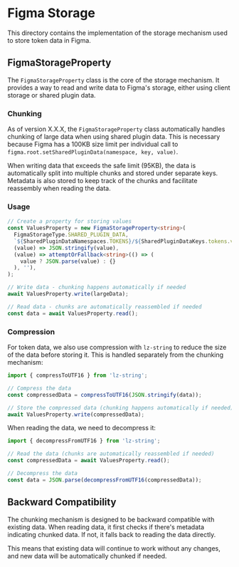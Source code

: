 # Figma Storage

This directory contains the implementation of the storage mechanism used to store token data in Figma.

## FigmaStorageProperty

The `FigmaStorageProperty` class is the core of the storage mechanism. It provides a way to read and write data to Figma's storage, either using client storage or shared plugin data.

### Chunking

As of version X.X.X, the `FigmaStorageProperty` class automatically handles chunking of large data when using shared plugin data. This is necessary because Figma has a 100KB size limit per individual call to `figma.root.setSharedPluginData(namespace, key, value)`.

When writing data that exceeds the safe limit (95KB), the data is automatically split into multiple chunks and stored under separate keys. Metadata is also stored to keep track of the chunks and facilitate reassembly when reading the data.

### Usage

```typescript
// Create a property for storing values
const ValuesProperty = new FigmaStorageProperty<string>(
  FigmaStorageType.SHARED_PLUGIN_DATA,
  `${SharedPluginDataNamespaces.TOKENS}/${SharedPluginDataKeys.tokens.values}`,
  (value) => JSON.stringify(value),
  (value) => attemptOrFallback<string>(() => (
    value ? JSON.parse(value) : {}
  ), ''),
);

// Write data - chunking happens automatically if needed
await ValuesProperty.write(largeData);

// Read data - chunks are automatically reassembled if needed
const data = await ValuesProperty.read();
```

### Compression

For token data, we also use compression with `lz-string` to reduce the size of the data before storing it. This is handled separately from the chunking mechanism:

```typescript
import { compressToUTF16 } from 'lz-string';

// Compress the data
const compressedData = compressToUTF16(JSON.stringify(data));

// Store the compressed data (chunking happens automatically if needed)
await ValuesProperty.write(compressedData);
```

When reading the data, we need to decompress it:

```typescript
import { decompressFromUTF16 } from 'lz-string';

// Read the data (chunks are automatically reassembled if needed)
const compressedData = await ValuesProperty.read();

// Decompress the data
const data = JSON.parse(decompressFromUTF16(compressedData));
```

## Backward Compatibility

The chunking mechanism is designed to be backward compatible with existing data. When reading data, it first checks if there's metadata indicating chunked data. If not, it falls back to reading the data directly.

This means that existing data will continue to work without any changes, and new data will be automatically chunked if needed.
